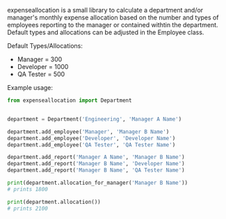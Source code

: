 expenseallocation is a small library to calculate a department and/or manager's monthly expense allocation based on the number and types of employees reporting to the manager or contained withtin the department. Default types and allocations can be adjusted in the Employee class.

Default Types/Allocations:
* Manager = 300
* Developer = 1000
* QA Tester = 500

Example usage:

```python
from expenseallocation import Department


department = Department('Engineering', 'Manager A Name')

department.add_employee('Manager', 'Manager B Name')
department.add_employee('Developer', 'Developer Name')
department.add_employee('QA Tester', 'QA Tester Name')

department.add_report('Manager A Name', 'Manager B Name')
department.add_report('Manager B Name', 'Developer Name')
department.add_report('Manager B Name', 'QA Tester Name')

print(department.allocation_for_manager('Manager B Name'))
# prints 1800

print(department.allocation())
# prints 2100
```